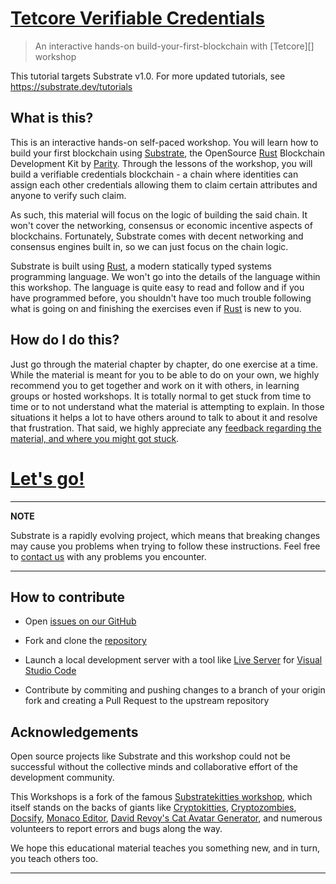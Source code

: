 # [Tetcore Verifiable Credentials][main link]
> An interactive hands-on build-your-first-blockchain with [Tetcore][] workshop

This tutorial targets Substrate v1.0. For more updated tutorials, see https://substrate.dev/tutorials

## What is this?

This is an interactive hands-on self-paced workshop. You will learn how to build your first blockchain using [Substrate][], the OpenSource [Rust][] Blockchain Development Kit by [Parity][]. Through the lessons of the workshop, you will build a verifiable credentials blockchain - a chain where identities can assign each other credentials allowing them to claim certain attributes and anyone to verify such claim.

As such, this material will focus on the logic of building the said chain. It won't cover the networking, consensus or economic incentive aspects of blockchains. Fortunately, Substrate comes with decent networking and consensus engines built in, so we can just focus on the chain logic.

Substrate is built using [Rust][], a modern statically typed systems programming language. We won't go into the details of the language within this workshop. The language is quite easy to read and follow and if you have programmed before, you shouldn't have too much trouble following what is going on and finishing the exercises even if [Rust][] is new to you.

## How do I do this?

Just go through the material chapter by chapter, do one exercise at a time. While the material is meant for you to be able to do on your own, we highly recommend you to get together and work on it with others, in learning groups or hosted workshops. It is totally normal to get stuck from time to time or to not understand what the material is attempting to explain. In those situations it helps a lot to have others around to talk to about it and resolve that frustration. That said, we highly appreciate any [feedback regarding the material, and where you might got stuck][feedback].

# [Let's go!](/docs/introduction.md)

---
**NOTE**

Substrate is a rapidly evolving project, which means that breaking changes may cause you problems when trying to follow these instructions. Feel free to [contact us](https://substrate.readme.io/v1.0.0/docs/feedback) with any problems you encounter.

---

## How to contribute

* Open [issues on our GitHub](https://github.com/gnunicorn/substrate-verifiable-credentials-workshop/issues)

* Fork and clone the [repository](https://github.com/gnunicorn/substrate-verifiable-credentials-workshop)

* Launch a local development server with a tool like [Live Server](https://marketplace.visualstudio.com/items?itemName=ritwickdey.LiveServer) for [Visual Studio Code](https://code.visualstudio.com/)

* Contribute by commiting and pushing changes to a branch of your origin fork and creating a Pull Request to the upstream repository

## Acknowledgements

Open source projects like Substrate and this workshop could not be successful without the collective minds and collaborative effort of the development community.

This Workshops is a fork of the famous [Substratekitties workshop](https://github.com/gnunicorn/substrate-verifiable-credentials-workshop), which itself stands on the backs of giants like [Cryptokitties](https://www.cryptokitties.co/), [Cryptozombies](https://cryptozombies.io/), [Docsify](https://docsify.js.org/), [Monaco Editor](https://microsoft.github.io/monaco-editor/), [David Revoy's Cat Avatar Generator](https://framagit.org/Deevad/cat-avatar-generator), and numerous volunteers to report errors and bugs along the way.

We hope this educational material teaches you something new, and in turn, you teach others too.

---

[main link]: https://substrate.dev/substrate-verifiable-credentials/
[feedback]: https://docs.substrate.dev/docs/feedback
[Substrate]: https://www.parity.io/substrate/
[Substrate docs]: https://docs.substrate.dev/
[Parity]: https://www.parity.io/
[Rust]: https://www.rust-lang.org/
